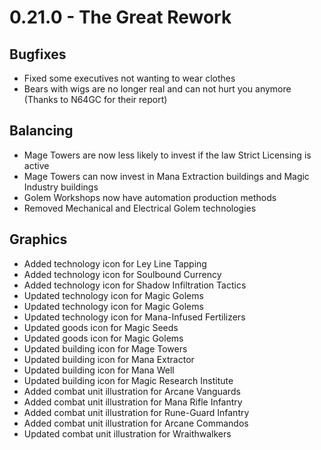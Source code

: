 # 0.21.0 - The Great Rework

## Bugfixes
- Fixed some executives not wanting to wear clothes
- Bears with wigs are no longer real and can not hurt you anymore (Thanks to N64GC for their report)

## Balancing
- Mage Towers are now less likely to invest if the law Strict Licensing is active
- Mage Towers can now invest in Mana Extraction buildings and Magic Industry buildings
- Golem Workshops now have automation production methods
- Removed Mechanical and Electrical Golem technologies

## Graphics
- Added technology icon for Ley Line Tapping
- Added technology icon for Soulbound Currency
- Added technology icon for Shadow Infiltration Tactics
- Updated technology icon for Magic Golems
- Updated technology icon for Magic Golems
- Updated technology icon for Mana-Infused Fertilizers
- Updated goods icon for Magic Seeds
- Updated goods icon for Magic Golems
- Updated building icon for Mage Towers
- Updated building icon for Mana Extractor
- Updated building icon for Mana Well
- Updated building icon for Magic Research Institute
- Added combat unit illustration for Arcane Vanguards
- Added combat unit illustration for Mana Rifle Infantry
- Added combat unit illustration for Rune-Guard Infantry
- Added combat unit illustration for Arcane Commandos
- Updated combat unit illustration for Wraithwalkers